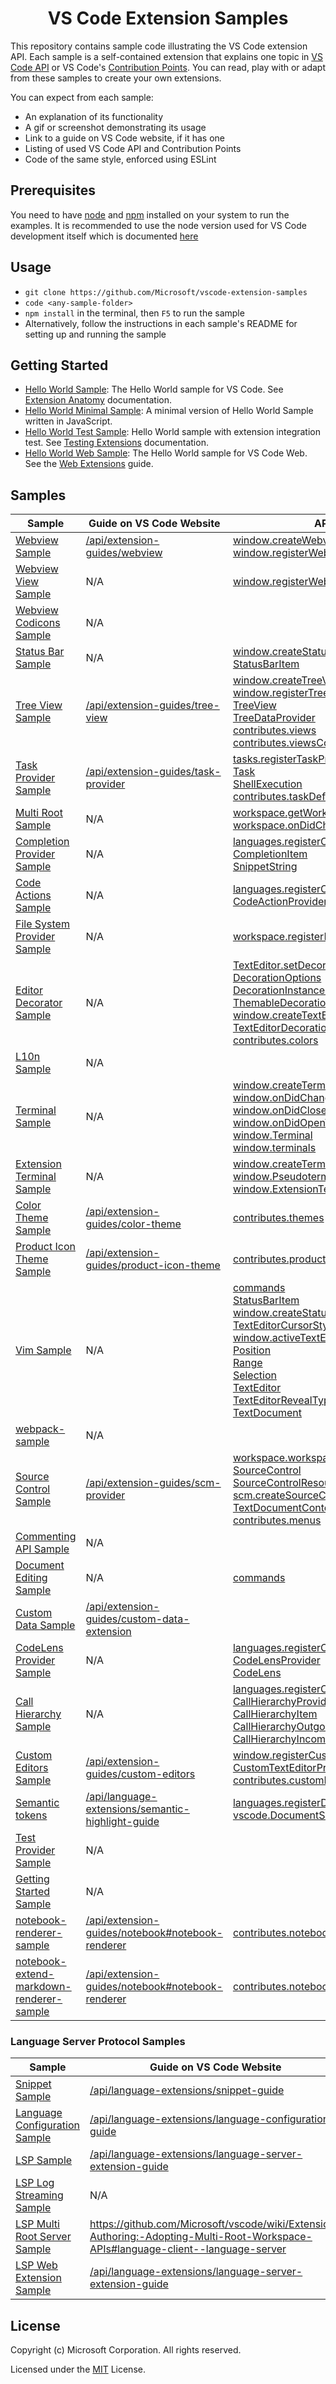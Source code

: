 <h1 align="center">
VS Code Extension Samples
</h1>

This repository contains sample code illustrating the VS Code extension API.
Each sample is a self-contained extension that explains one topic in
[VS Code API](https://code.visualstudio.com/api/references/vscode-api) or VS
Code's
[Contribution Points](https://code.visualstudio.com/api/references/contribution-points).
You can read, play with or adapt from these samples to create your own
extensions.

You can expect from each sample:

-   An explanation of its functionality
-   A gif or screenshot demonstrating its usage
-   Link to a guide on VS Code website, if it has one
-   Listing of used VS Code API and Contribution Points
-   Code of the same style, enforced using ESLint

## Prerequisites

You need to have [node](https://nodejs.org/en/) and
[npm](https://nodejs.org/en/) installed on your system to run the examples. It
is recommended to use the node version used for VS Code development itself which
is documented
[here](https://github.com/Microsoft/vscode/wiki/How-to-Contribute#prerequisites)

## Usage

-   `git clone https://github.com/Microsoft/vscode-extension-samples`
-   `code <any-sample-folder>`
-   `npm install` in the terminal, then `F5` to run the sample
-   Alternatively, follow the instructions in each sample's README for setting
    up and running the sample

## Getting Started

-   [Hello World Sample](helloworld-sample): The Hello World sample for VS Code.
    See
    [Extension Anatomy](https://code.visualstudio.com/api/get-started/extension-anatomy)
    documentation.
-   [Hello World Minimal Sample](helloworld-minimal-sample): A minimal version
    of Hello World Sample written in JavaScript.
-   [Hello World Test Sample](helloworld-test-sample): Hello World sample with
    extension integration test. See
    [Testing Extensions](https://code.visualstudio.com/api/working-with-extensions/testing-extension)
    documentation.
-   [Hello World Web Sample](helloworld-web-sample): The Hello World sample for
    VS Code Web. See the
    [Web Extensions](https://code.visualstudio.com/api/extension-guides/web-extensions)
    guide.

## Samples

<!-- SAMPLES_BEGIN -->

| Sample                                                                                                                                               | Guide on VS Code Website                                                                                                            | API & Contribution                                                                                                                                                                                                                                                                                                                                                                                                                                                                                                                                                                                                                                                                                                                                                                                                                                                                                                                                                                                                                                 |
| ---------------------------------------------------------------------------------------------------------------------------------------------------- | ----------------------------------------------------------------------------------------------------------------------------------- | -------------------------------------------------------------------------------------------------------------------------------------------------------------------------------------------------------------------------------------------------------------------------------------------------------------------------------------------------------------------------------------------------------------------------------------------------------------------------------------------------------------------------------------------------------------------------------------------------------------------------------------------------------------------------------------------------------------------------------------------------------------------------------------------------------------------------------------------------------------------------------------------------------------------------------------------------------------------------------------------------------------------------------------------------- |
| [Webview Sample](https://github.com/Microsoft/vscode-extension-samples/tree/main/webview-sample)                                                     | [/api/extension-guides/webview](https://code.visualstudio.com/api/extension-guides/webview)                                         | [window.createWebviewPanel](https://code.visualstudio.com/api/references/vscode-api#window.createWebviewPanel)<br>[window.registerWebviewPanelSerializer](https://code.visualstudio.com/api/references/vscode-api#window.registerWebviewPanelSerializer)                                                                                                                                                                                                                                                                                                                                                                                                                                                                                                                                                                                                                                                                                                                                                                                           |
| [Webview View Sample](https://github.com/Microsoft/vscode-extension-samples/tree/main/webview-view-sample)                                           | N/A                                                                                                                                 | [window.registerWebviewViewProvider](https://code.visualstudio.com/api/references/vscode-api#window.registerWebviewViewProvider)                                                                                                                                                                                                                                                                                                                                                                                                                                                                                                                                                                                                                                                                                                                                                                                                                                                                                                                   |
| [Webview Codicons Sample](https://github.com/Microsoft/vscode-extension-samples/tree/main/webview-codicons-sample)                                   | N/A                                                                                                                                 |                                                                                                                                                                                                                                                                                                                                                                                                                                                                                                                                                                                                                                                                                                                                                                                                                                                                                                                                                                                                                                                    |
| [Status Bar Sample](https://github.com/Microsoft/vscode-extension-samples/tree/main/statusbar-sample)                                                | N/A                                                                                                                                 | [window.createStatusBarItem](https://code.visualstudio.com/api/references/vscode-api#window.createStatusBarItem)<br>[StatusBarItem](https://code.visualstudio.com/api/references/vscode-api#StatusBarItem)                                                                                                                                                                                                                                                                                                                                                                                                                                                                                                                                                                                                                                                                                                                                                                                                                                         |
| [Tree View Sample](https://github.com/Microsoft/vscode-extension-samples/tree/main/tree-view-sample)                                                 | [/api/extension-guides/tree-view](https://code.visualstudio.com/api/extension-guides/tree-view)                                     | [window.createTreeView](https://code.visualstudio.com/api/references/vscode-api#window.createTreeView)<br>[window.registerTreeDataProvider](https://code.visualstudio.com/api/references/vscode-api#window.registerTreeDataProvider)<br>[TreeView](https://code.visualstudio.com/api/references/vscode-api#TreeView)<br>[TreeDataProvider](https://code.visualstudio.com/api/references/vscode-api#TreeDataProvider)<br>[contributes.views](https://code.visualstudio.com/api/references/contribution-points#contributes.views)<br>[contributes.viewsContainers](https://code.visualstudio.com/api/references/contribution-points#contributes.viewsContainers)                                                                                                                                                                                                                                                                                                                                                                                     |
| [Task Provider Sample](https://github.com/Microsoft/vscode-extension-samples/tree/main/task-provider-sample)                                         | [/api/extension-guides/task-provider](https://code.visualstudio.com/api/extension-guides/task-provider)                             | [tasks.registerTaskProvider](https://code.visualstudio.com/api/references/vscode-api#tasks.registerTaskProvider)<br>[Task](https://code.visualstudio.com/api/references/vscode-api#Task)<br>[ShellExecution](https://code.visualstudio.com/api/references/vscode-api#ShellExecution)<br>[contributes.taskDefinitions](https://code.visualstudio.com/api/references/contribution-points#contributes.taskDefinitions)                                                                                                                                                                                                                                                                                                                                                                                                                                                                                                                                                                                                                                |
| [Multi Root Sample](https://github.com/Microsoft/vscode-extension-samples/tree/main/basic-multi-root-sample)                                         | N/A                                                                                                                                 | [workspace.getWorkspaceFolder](https://code.visualstudio.com/api/references/vscode-api#workspace.getWorkspaceFolder)<br>[workspace.onDidChangeWorkspaceFolders](https://code.visualstudio.com/api/references/vscode-api#workspace.onDidChangeWorkspaceFolders)                                                                                                                                                                                                                                                                                                                                                                                                                                                                                                                                                                                                                                                                                                                                                                                     |
| [Completion Provider Sample](https://github.com/Microsoft/vscode-extension-samples/tree/main/completions-sample)                                     | N/A                                                                                                                                 | [languages.registerCompletionItemProvider](https://code.visualstudio.com/api/references/vscode-api#languages.registerCompletionItemProvider)<br>[CompletionItem](https://code.visualstudio.com/api/references/vscode-api#CompletionItem)<br>[SnippetString](https://code.visualstudio.com/api/references/vscode-api#SnippetString)                                                                                                                                                                                                                                                                                                                                                                                                                                                                                                                                                                                                                                                                                                                 |
| [Code Actions Sample](https://github.com/Microsoft/vscode-extension-samples/tree/main/code-actions-sample)                                           | N/A                                                                                                                                 | [languages.registerCodeActionsProvider](https://code.visualstudio.com/api/references/vscode-api#languages.registerCodeActionsProvider)<br>[CodeActionProvider](https://code.visualstudio.com/api/references/vscode-api#CodeActionProvider)                                                                                                                                                                                                                                                                                                                                                                                                                                                                                                                                                                                                                                                                                                                                                                                                         |
| [File System Provider Sample](https://github.com/Microsoft/vscode-extension-samples/tree/main/fsprovider-sample)                                     | N/A                                                                                                                                 | [workspace.registerFileSystemProvider](https://code.visualstudio.com/api/references/vscode-api#workspace.registerFileSystemProvider)                                                                                                                                                                                                                                                                                                                                                                                                                                                                                                                                                                                                                                                                                                                                                                                                                                                                                                               |
| [Editor Decorator Sample](https://github.com/Microsoft/vscode-extension-samples/tree/main/decorator-sample)                                          | N/A                                                                                                                                 | [TextEditor.setDecorations](https://code.visualstudio.com/api/references/vscode-api#TextEditor.setDecorations)<br>[DecorationOptions](https://code.visualstudio.com/api/references/vscode-api#DecorationOptions)<br>[DecorationInstanceRenderOptions](https://code.visualstudio.com/api/references/vscode-api#DecorationInstanceRenderOptions)<br>[ThemableDecorationInstanceRenderOptions](https://code.visualstudio.com/api/references/vscode-api#ThemableDecorationInstanceRenderOptions)<br>[window.createTextEditorDecorationType](https://code.visualstudio.com/api/references/vscode-api#window.createTextEditorDecorationType)<br>[TextEditorDecorationType](https://code.visualstudio.com/api/references/vscode-api#TextEditorDecorationType)<br>[contributes.colors](https://code.visualstudio.com/api/references/contribution-points#contributes.colors)                                                                                                                                                                                |
| [L10n Sample](https://github.com/Microsoft/vscode-extension-samples/tree/main/l10n-sample)                                                           | N/A                                                                                                                                 |                                                                                                                                                                                                                                                                                                                                                                                                                                                                                                                                                                                                                                                                                                                                                                                                                                                                                                                                                                                                                                                    |
| [Terminal Sample](https://github.com/Microsoft/vscode-extension-samples/tree/main/terminal-sample)                                                   | N/A                                                                                                                                 | [window.createTerminal](https://code.visualstudio.com/api/references/vscode-api#window.createTerminal)<br>[window.onDidChangeActiveTerminal](https://code.visualstudio.com/api/references/vscode-api#window.onDidChangeActiveTerminal)<br>[window.onDidCloseTerminal](https://code.visualstudio.com/api/references/vscode-api#window.onDidCloseTerminal)<br>[window.onDidOpenTerminal](https://code.visualstudio.com/api/references/vscode-api#window.onDidOpenTerminal)<br>[window.Terminal](https://code.visualstudio.com/api/references/vscode-api#window.Terminal)<br>[window.terminals](https://code.visualstudio.com/api/references/vscode-api#window.terminals)                                                                                                                                                                                                                                                                                                                                                                             |
| [Extension Terminal Sample](https://github.com/Microsoft/vscode-extension-samples/tree/main/extension-terminal-sample)                               | N/A                                                                                                                                 | [window.createTerminal](https://code.visualstudio.com/api/references/vscode-api#window.createTerminal)<br>[window.Pseudoterminal](https://code.visualstudio.com/api/references/vscode-api#window.Pseudoterminal)<br>[window.ExtensionTerminalOptions](https://code.visualstudio.com/api/references/vscode-api#window.ExtensionTerminalOptions)                                                                                                                                                                                                                                                                                                                                                                                                                                                                                                                                                                                                                                                                                                     |
| [Color Theme Sample](https://github.com/Microsoft/vscode-extension-samples/tree/main/theme-sample)                                                   | [/api/extension-guides/color-theme](https://code.visualstudio.com/api/extension-guides/color-theme)                                 | [contributes.themes](https://code.visualstudio.com/api/references/contribution-points#contributes.themes)                                                                                                                                                                                                                                                                                                                                                                                                                                                                                                                                                                                                                                                                                                                                                                                                                                                                                                                                          |
| [Product Icon Theme Sample](https://github.com/Microsoft/vscode-extension-samples/tree/main/product-icon-theme-sample)                               | [/api/extension-guides/product-icon-theme](https://code.visualstudio.com/api/extension-guides/product-icon-theme)                   | [contributes.productIconThemes](https://code.visualstudio.com/api/references/contribution-points#contributes.productIconThemes)                                                                                                                                                                                                                                                                                                                                                                                                                                                                                                                                                                                                                                                                                                                                                                                                                                                                                                                    |
| [Vim Sample](https://github.com/Microsoft/vscode-extension-samples/tree/main/vim-sample)                                                             | N/A                                                                                                                                 | [commands](https://code.visualstudio.com/api/references/vscode-api#commands)<br>[StatusBarItem](https://code.visualstudio.com/api/references/vscode-api#StatusBarItem)<br>[window.createStatusBarItem](https://code.visualstudio.com/api/references/vscode-api#window.createStatusBarItem)<br>[TextEditorCursorStyle](https://code.visualstudio.com/api/references/vscode-api#TextEditorCursorStyle)<br>[window.activeTextEditor](https://code.visualstudio.com/api/references/vscode-api#window.activeTextEditor)<br>[Position](https://code.visualstudio.com/api/references/vscode-api#Position)<br>[Range](https://code.visualstudio.com/api/references/vscode-api#Range)<br>[Selection](https://code.visualstudio.com/api/references/vscode-api#Selection)<br>[TextEditor](https://code.visualstudio.com/api/references/vscode-api#TextEditor)<br>[TextEditorRevealType](https://code.visualstudio.com/api/references/vscode-api#TextEditorRevealType)<br>[TextDocument](https://code.visualstudio.com/api/references/vscode-api#TextDocument) |
| [webpack-sample](https://github.com/Microsoft/vscode-extension-samples/tree/main/webpack-sample)                                                     | N/A                                                                                                                                 |                                                                                                                                                                                                                                                                                                                                                                                                                                                                                                                                                                                                                                                                                                                                                                                                                                                                                                                                                                                                                                                    |
| [Source Control Sample](https://github.com/Microsoft/vscode-extension-samples/tree/main/source-control-sample)                                       | [/api/extension-guides/scm-provider](https://code.visualstudio.com/api/extension-guides/scm-provider)                               | [workspace.workspaceFolders](https://code.visualstudio.com/api/references/vscode-api#workspace.workspaceFolders)<br>[SourceControl](https://code.visualstudio.com/api/references/vscode-api#SourceControl)<br>[SourceControlResourceGroup](https://code.visualstudio.com/api/references/vscode-api#SourceControlResourceGroup)<br>[scm.createSourceControl](https://code.visualstudio.com/api/references/vscode-api#scm.createSourceControl)<br>[TextDocumentContentProvider](https://code.visualstudio.com/api/references/vscode-api#TextDocumentContentProvider)<br>[contributes.menus](https://code.visualstudio.com/api/references/contribution-points#contributes.menus)                                                                                                                                                                                                                                                                                                                                                                      |
| [Commenting API Sample](https://github.com/Microsoft/vscode-extension-samples/tree/main/comment-sample)                                              | N/A                                                                                                                                 |                                                                                                                                                                                                                                                                                                                                                                                                                                                                                                                                                                                                                                                                                                                                                                                                                                                                                                                                                                                                                                                    |
| [Document Editing Sample](https://github.com/Microsoft/vscode-extension-samples/tree/main/document-editing-sample)                                   | N/A                                                                                                                                 | [commands](https://code.visualstudio.com/api/references/vscode-api#commands)                                                                                                                                                                                                                                                                                                                                                                                                                                                                                                                                                                                                                                                                                                                                                                                                                                                                                                                                                                       |
| [Custom Data Sample](https://github.com/Microsoft/vscode-extension-samples/tree/main/custom-data-sample)                                             | [/api/extension-guides/custom-data-extension](https://code.visualstudio.com/api/extension-guides/custom-data-extension)             |                                                                                                                                                                                                                                                                                                                                                                                                                                                                                                                                                                                                                                                                                                                                                                                                                                                                                                                                                                                                                                                    |
| [CodeLens Provider Sample](https://github.com/Microsoft/vscode-extension-samples/tree/main/codelens-sample)                                          | N/A                                                                                                                                 | [languages.registerCodeLensProvider](https://code.visualstudio.com/api/references/vscode-api#languages.registerCodeLensProvider)<br>[CodeLensProvider](https://code.visualstudio.com/api/references/vscode-api#CodeLensProvider)<br>[CodeLens](https://code.visualstudio.com/api/references/vscode-api#CodeLens)                                                                                                                                                                                                                                                                                                                                                                                                                                                                                                                                                                                                                                                                                                                                   |
| [Call Hierarchy Sample](https://github.com/Microsoft/vscode-extension-samples/tree/main/call-hierarchy-sample)                                       | N/A                                                                                                                                 | [languages.registerCallHierarchyProvider](https://code.visualstudio.com/api/references/vscode-api#languages.registerCallHierarchyProvider)<br>[CallHierarchyProvider](https://code.visualstudio.com/api/references/vscode-api#CallHierarchyProvider)<br>[CallHierarchyItem](https://code.visualstudio.com/api/references/vscode-api#CallHierarchyItem)<br>[CallHierarchyOutgoingCall](https://code.visualstudio.com/api/references/vscode-api#CallHierarchyOutgoingCall)<br>[CallHierarchyIncomingCall](https://code.visualstudio.com/api/references/vscode-api#CallHierarchyIncomingCall)                                                                                                                                                                                                                                                                                                                                                                                                                                                         |
| [Custom Editors Sample](https://github.com/Microsoft/vscode-extension-samples/tree/main/custom-editor-sample)                                        | [/api/extension-guides/custom-editors](https://code.visualstudio.com/api/extension-guides/custom-editors)                           | [window.registerCustomEditorProvider](https://code.visualstudio.com/api/references/vscode-api#window.registerCustomEditorProvider)<br>[CustomTextEditorProvider](https://code.visualstudio.com/api/references/vscode-api#CustomTextEditorProvider)<br>[contributes.customEditors](https://code.visualstudio.com/api/references/contribution-points#contributes.customEditors)                                                                                                                                                                                                                                                                                                                                                                                                                                                                                                                                                                                                                                                                      |
| [Semantic tokens](https://github.com/Microsoft/vscode-extension-samples/tree/main/semantic-tokens-sample)                                            | [/api/language-extensions/semantic-highlight-guide](https://code.visualstudio.com/api/language-extensions/semantic-highlight-guide) | [languages.registerDocumentSemanticTokensProvider](https://code.visualstudio.com/api/references/vscode-api#languages.registerDocumentSemanticTokensProvider)<br>[vscode.DocumentSemanticTokensProvider](https://code.visualstudio.com/api/references/vscode-api#vscode.DocumentSemanticTokensProvider)                                                                                                                                                                                                                                                                                                                                                                                                                                                                                                                                                                                                                                                                                                                                             |
| [Test Provider Sample](https://github.com/Microsoft/vscode-extension-samples/tree/main/test-provider-sample)                                         | N/A                                                                                                                                 |                                                                                                                                                                                                                                                                                                                                                                                                                                                                                                                                                                                                                                                                                                                                                                                                                                                                                                                                                                                                                                                    |
| [Getting Started Sample](https://github.com/Microsoft/vscode-extension-samples/tree/main/getting-started-sample)                                     | N/A                                                                                                                                 |                                                                                                                                                                                                                                                                                                                                                                                                                                                                                                                                                                                                                                                                                                                                                                                                                                                                                                                                                                                                                                                    |
| [notebook-renderer-sample](https://github.com/Microsoft/vscode-extension-samples/tree/main/notebook-renderer-sample)                                 | [/api/extension-guides/notebook#notebook-renderer](https://code.visualstudio.com/api/extension-guides/notebook#notebook-renderer)   | [contributes.notebookRenderer](https://code.visualstudio.com/api/references/contribution-points#contributes.notebookRenderer)                                                                                                                                                                                                                                                                                                                                                                                                                                                                                                                                                                                                                                                                                                                                                                                                                                                                                                                      |
| [notebook-extend-markdown-renderer-sample](https://github.com/Microsoft/vscode-extension-samples/tree/main/notebook-extend-markdown-renderer-sample) | [/api/extension-guides/notebook#notebook-renderer](https://code.visualstudio.com/api/extension-guides/notebook#notebook-renderer)   | [contributes.notebookRenderer](https://code.visualstudio.com/api/references/contribution-points#contributes.notebookRenderer)                                                                                                                                                                                                                                                                                                                                                                                                                                                                                                                                                                                                                                                                                                                                                                                                                                                                                                                      |

<!-- SAMPLES_END -->

### Language Server Protocol Samples

<!-- LSP_SAMPLES_BEGIN -->

| Sample                                                                                                                         | Guide on VS Code Website                                                                                                                          | API & Contribution                                                                                              |
| ------------------------------------------------------------------------------------------------------------------------------ | ------------------------------------------------------------------------------------------------------------------------------------------------- | --------------------------------------------------------------------------------------------------------------- |
| [Snippet Sample](https://github.com/Microsoft/vscode-extension-samples/tree/main/snippet-sample)                               | [/api/language-extensions/snippet-guide](https://code.visualstudio.com/api/language-extensions/snippet-guide)                                     | [contributes.snippets](https://code.visualstudio.com/api/references/contribution-points#contributes.snippets)   |
| [Language Configuration Sample](https://github.com/Microsoft/vscode-extension-samples/tree/main/language-configuration-sample) | [/api/language-extensions/language-configuration-guide](https://code.visualstudio.com/api/language-extensions/language-configuration-guide)       | [contributes.languages](https://code.visualstudio.com/api/references/contribution-points#contributes.languages) |
| [LSP Sample](https://github.com/Microsoft/vscode-extension-samples/tree/main/lsp-sample)                                       | [/api/language-extensions/language-server-extension-guide](https://code.visualstudio.com/api/language-extensions/language-server-extension-guide) |                                                                                                                 |
| [LSP Log Streaming Sample](https://github.com/Microsoft/vscode-extension-samples/tree/main/lsp-log-streaming-sample)           | N/A                                                                                                                                               |                                                                                                                 |
| [LSP Multi Root Server Sample](https://github.com/Microsoft/vscode-extension-samples/tree/main/lsp-multi-server-sample)        | https://github.com/Microsoft/vscode/wiki/Extension-Authoring:-Adopting-Multi-Root-Workspace-APIs#language-client--language-server                 |                                                                                                                 |
| [LSP Web Extension Sample](https://github.com/Microsoft/vscode-extension-samples/tree/main/lsp-web-extension-sample)           | [/api/language-extensions/language-server-extension-guide](https://code.visualstudio.com/api/language-extensions/language-server-extension-guide) |                                                                                                                 |

<!-- LSP_SAMPLES_END -->

## License

Copyright (c) Microsoft Corporation. All rights reserved.

Licensed under the
[MIT](https://github.com/microsoft/vscode-extension-samples/blob/main/LICENSE)
License.
